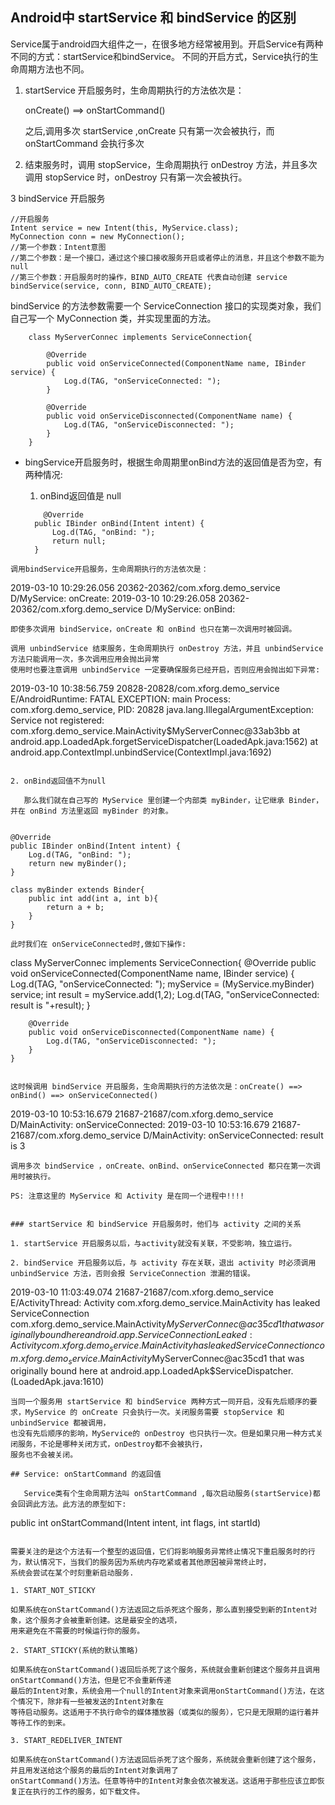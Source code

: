 ## Android中 startService 和 bindService 的区别

Service属于android四大组件之一，在很多地方经常被用到。开启Service有两种不同的方式：startService和bindService。
不同的开启方式，Service执行的生命周期方法也不同。

1. startService 开启服务时，生命周期执行的方法依次是：

   onCreate() ==> onStartCommand()
   
   之后,调用多次 startService ,onCreate 只有第一次会被执行，而 onStartCommand 会执行多次
   
2. 结束服务时，调用 stopService，生命周期执行 onDestroy 方法，并且多次调用 stopService 时，onDestroy 只有第一次会被执行。


3 bindService 开启服务

```
//开启服务
Intent service = new Intent(this, MyService.class);
MyConnection conn = new MyConnection();
//第一个参数：Intent意图
//第二个参数：是一个接口，通过这个接口接收服务开启或者停止的消息，并且这个参数不能为null
//第三个参数：开启服务时的操作，BIND_AUTO_CREATE 代表自动创建 service
bindService(service, conn, BIND_AUTO_CREATE);
```
bindService 的方法参数需要一个 ServiceConnection 接口的实现类对象，我们自己写一个 MyConnection 类，并实现里面的方法。

```
    class MyServerConnec implements ServiceConnection{

        @Override
        public void onServiceConnected(ComponentName name, IBinder service) {
            Log.d(TAG, "onServiceConnected: ");
        }

        @Override
        public void onServiceDisconnected(ComponentName name) {
            Log.d(TAG, "onServiceDisconnected: ");
        }
    }
```
* bingService开启服务时，根据生命周期里onBind方法的返回值是否为空，有两种情况:

  1. onBind返回值是 null
  
  ```
      @Override
    public IBinder onBind(Intent intent) {
        Log.d(TAG, "onBind: ");
        return null;
    }
 ```
 调用bindService开启服务，生命周期执行的方法依次是：
 
 ```
  2019-03-10 10:29:26.056 20362-20362/com.xforg.demo_service D/MyService: onCreate: 
  2019-03-10 10:29:26.058 20362-20362/com.xforg.demo_service D/MyService: onBind: 
 ```
 即使多次调用 bindService，onCreate 和 onBind 也只在第一次调用时被回调。
 
 调用 unbindService 结束服务，生命周期执行 onDestroy 方法，并且 unbindService 方法只能调用一次，多次调用应用会抛出异常
 使用时也要注意调用 unbindService 一定要确保服务已经开启，否则应用会抛出如下异常:
 
```
2019-03-10 10:38:56.759 20828-20828/com.xforg.demo_service E/AndroidRuntime: FATAL EXCEPTION: main
    Process: com.xforg.demo_service, PID: 20828
    java.lang.IllegalArgumentException: Service not registered: com.xforg.demo_service.MainActivity$MyServerConnec@33ab3bb
        at android.app.LoadedApk.forgetServiceDispatcher(LoadedApk.java:1562)
        at android.app.ContextImpl.unbindService(ContextImpl.java:1692)
```

2. onBind返回值不为null

   那么我们就在自己写的 MyService 里创建一个内部类 myBinder，让它继承 Binder，并在 onBind 方法里返回 myBinder 的对象。
   
```
    @Override
    public IBinder onBind(Intent intent) {
        Log.d(TAG, "onBind: ");
        return new myBinder();
    }

    class myBinder extends Binder{
        public int add(int a, int b){
            return a + b;
        }
    }
  ```
  此时我们在 onServiceConnected时,做如下操作:
  
```
class MyServerConnec implements ServiceConnection{
        @Override
        public void onServiceConnected(ComponentName name, IBinder service) {
            Log.d(TAG, "onServiceConnected: ");
            myService = (MyService.myBinder) service;
            int result = myService.add(1,2);
            Log.d(TAG, "onServiceConnected: result is "+result);
        }

        @Override
        public void onServiceDisconnected(ComponentName name) {
            Log.d(TAG, "onServiceDisconnected: ");
        }
    }
```

这时候调用 bindService 开启服务，生命周期执行的方法依次是：onCreate() ==> onBind() ==> onServiceConnected()

```
2019-03-10 10:53:16.679 21687-21687/com.xforg.demo_service D/MainActivity: onServiceConnected: 
2019-03-10 10:53:16.679 21687-21687/com.xforg.demo_service D/MainActivity: onServiceConnected: result is 3
```
调用多次 bindService ，onCreate、onBind、onServiceConnected 都只在第一次调用时被执行。

PS: 注意这里的 MyService 和 Activity 是在同一个进程中!!!!


### startService 和 bindService 开启服务时，他们与 activity 之间的关系

1. startService 开启服务以后，与activity就没有关联，不受影响，独立运行。

2. bindService 开启服务以后，与 activity 存在关联，退出 activity 时必须调用 unbindService 方法，否则会报 ServiceConnection 泄漏的错误。

```
2019-03-10 11:03:49.074 21687-21687/com.xforg.demo_service E/ActivityThread: Activity com.xforg.demo_service.MainActivity 
has leaked ServiceConnection com.xforg.demo_service.MainActivity$MyServerConnec@ac35cd1 that was originally bound here
    android.app.ServiceConnectionLeaked: Activity com.xforg.demo_service.MainActivity has leaked ServiceConnection com.xforg.demo_service.MainActivity$MyServerConnec@ac35cd1 that was originally bound here
        at android.app.LoadedApk$ServiceDispatcher.<init>(LoadedApk.java:1610)
```
当同一个服务用 startService 和 bindService 两种方式一同开启，没有先后顺序的要求，MyService 的 onCreate 只会执行一次。关闭服务需要 stopService 和 unbindService 都被调用，
也没有先后顺序的影响，MyService的 onDestroy 也只执行一次。但是如果只用一种方式关闭服务，不论是哪种关闭方式，onDestroy都不会被执行，
服务也不会被关闭。

## Service: onStartCommand 的返回值

   Service类有个生命周期方法叫 onStartCommand ,每次启动服务(startService)都会回调此方法。此方法的原型如下:

```
public int onStartCommand(Intent intent, int flags, int startId)
```

需要关注的是这个方法有一个整型的返回值，它们将影响服务异常终止情况下重启服务时的行为，默认情况下，当我们的服务因为系统内存吃紧或者其他原因被异常终止时，
系统会尝试在某个时刻重新启动服务.

1. START_NOT_STICKY

如果系统在onStartCommand()方法返回之后杀死这个服务，那么直到接受到新的Intent对象，这个服务才会被重新创建。这是最安全的选项，
用来避免在不需要的时候运行你的服务。

2. START_STICKY(系统的默认策略)

如果系统在onStartCommand()返回后杀死了这个服务，系统就会重新创建这个服务并且调用onStartCommand()方法，但是它不会重新传递
最后的Intent对象，系统会用一个null的Intent对象来调用onStartCommand()方法，在这个情况下，除非有一些被发送的Intent对象在
等待启动服务。这适用于不执行命令的媒体播放器（或类似的服务），它只是无限期的运行着并等待工作的到来。

3. START_REDELIVER_INTENT

如果系统在onStartCommand()方法返回后杀死了这个服务，系统就会重新创建了这个服务，并且用发送给这个服务的最后的Intent对象调用了
onStartCommand()方法。任意等待中的Intent对象会依次被发送。这适用于那些应该立即恢复正在执行的工作的服务，如下载文件。



